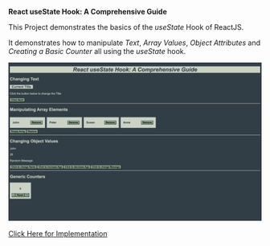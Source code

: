 **React useState Hook: A Comprehensive Guide**

This Project demonstrates the basics of the *useState* Hook of ReactJS.

It demonstrates how to manipulate *Text*, *Array Values*, *Object Attributes* and *Creating a Basic Counter* all using the *useState* hook.

![Image of Website](thumbnail.png "React useState Hook")

[Click Here for Implementation](https://wda-react-usestate-hook-mavenranks-projects.vercel.app/)

